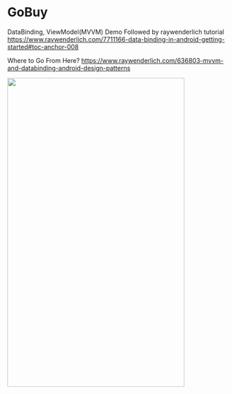 # GoBuy
DataBinding, ViewModel(MVVM) Demo
Followed by raywenderlich tutorial
https://www.raywenderlich.com/7711166-data-binding-in-android-getting-started#toc-anchor-008

Where to Go From Here?
https://www.raywenderlich.com/636803-mvvm-and-databinding-android-design-patterns

<img src ="images/Screen-Recording-2020-08-20-at-6.16.20-PM.gif" width="400" height="700">
